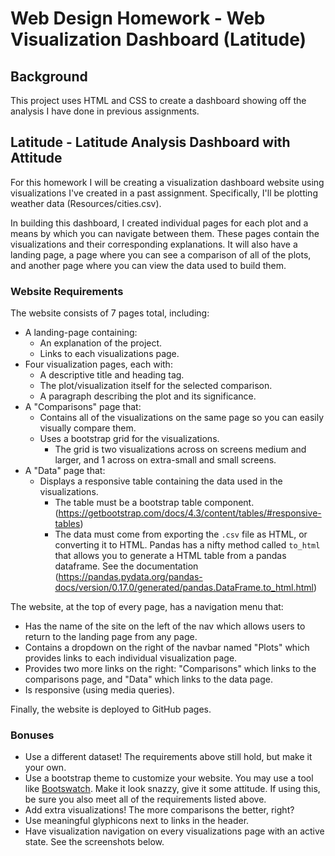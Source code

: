 # Web Design Homework - Web Visualization Dashboard (Latitude)

## Background
This project uses HTML and CSS to create a dashboard showing off the analysis I have done in previous assignments.

## Latitude - Latitude Analysis Dashboard with Attitude
For this homework I will be creating a visualization dashboard website using visualizations I've created in a past assignment. Specifically, I'll be plotting weather data (Resources/cities.csv).

In building this dashboard, I created individual pages for each plot and a means by which you can navigate between them. These pages contain the visualizations and their corresponding explanations. It will also have a landing page, a page where you can see a comparison of all of the plots, and another page where you can view the data used to build them.

### Website Requirements
The website consists of 7 pages total, including:
* A landing-page containing:
  * An explanation of the project.
  * Links to each visualizations page.
* Four visualization pages, each with:
  * A descriptive title and heading tag.
  * The plot/visualization itself for the selected comparison.
  * A paragraph describing the plot and its significance.
* A "Comparisons" page that:
  * Contains all of the visualizations on the same page so you can easily visually compare them.
  * Uses a bootstrap grid for the visualizations.
    * The grid is two visualizations across on screens medium and larger, and 1 across on extra-small and small screens.
* A "Data" page that:
  * Displays a responsive table containing the data used in the visualizations.
    * The table must be a bootstrap table component. (https://getbootstrap.com/docs/4.3/content/tables/#responsive-tables)
    * The data must come from exporting the `.csv` file as HTML, or converting it to HTML. Pandas has a nifty method called `to_html` that allows you to generate a HTML table from a pandas dataframe. See the documentation (https://pandas.pydata.org/pandas-docs/version/0.17.0/generated/pandas.DataFrame.to_html.html)

The website, at the top of every page, has a navigation menu that:
* Has the name of the site on the left of the nav which allows users to return to the landing page from any page.
* Contains a dropdown on the right of the navbar named "Plots" which provides links to each individual visualization page.
* Provides two more links on the right: "Comparisons" which links to the comparisons page, and "Data" which links to the data page.
* Is responsive (using media queries).

Finally, the website is deployed to GitHub pages.

### Bonuses

* Use a different dataset! The requirements above still hold, but make it your own.
* Use a bootstrap theme to customize your website. You may use a tool like [Bootswatch](https://bootswatch.com/). Make it look snazzy, give it some attitude. If using this, be sure you also meet all of the requirements listed above.
* Add extra visualizations! The more comparisons the better, right?
* Use meaningful glyphicons next to links in the header.
* Have visualization navigation on every visualizations page with an active state. See the screenshots below.
